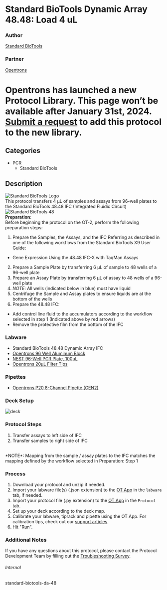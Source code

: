 # Standard BioTools Dynamic Array 48.48: Load 4 uL


### Author
[Standard BioTools](https://www.standardbio.com/)

### Partner
[Opentrons](https://opentrons.com/)



# Opentrons has launched a new Protocol Library. This page won’t be available after January 31st, 2024. [Submit a request](https://docs.google.com/forms/d/e/1FAIpQLSdYYp9QCKow4nn0KlCVsMS3HX0eJ0N9O7-erajKvcpT0lWbSg/viewform) to add this protocol to the new library.

## Categories
* PCR
	* Standard BioTools


## Description
![Standard BioTools Logo](https://opentrons-protocol-library-website.s3.amazonaws.com/custom-README-images/standard-biotools/standard-bio-logo-200-TM.jpg)
</br>
This protocol transfers 4 µL of samples and assays from 96-well plates to the Standard BioTools 48.48 IFC (Integrated Fluidic Circuit)</br>
![Standard BioTools 48](https://opentrons-protocol-library-website.s3.amazonaws.com/custom-README-images/standard-biotools/Opentrons_IFC_48.jpg)
</br>
**Preparation**:</br>
Before beginning the protocol on the OT-2, perform the following preparation steps:
1. Prepare the Samples, the Assays, and the IFC Referring as described in one of the following workflows from the Standard BioTools X9 User Guide:
- Gene Expression Using the 48.48 IFC-X with TaqMan Assays
2. Prepare a Sample Plate by transferring 6 µL of sample to 48 wells of a 96-well plate
3. Prepare an Assay Plate by transferring 6 µL of assay to 48 wells of a 96-well plate
4. *NOTE*: All wells (indicated below in blue) must have liquid
5. Centrifuge the Sample and Assay plates to ensure liquids are at the bottom of the wells
6. Prepare the 48.48 IFC:
- Add control line fluid to the accumulators according to the workflow selected in step 1 (Indicated above by red arrows)
- Remove the protective film from the bottom of the IFC


### Labware
* Standard BioTools 48.48 Dynamic Array IFC
* [Opentrons 96 Well Aluminum Block](https://shop.opentrons.com/collections/hardware-modules/products/aluminum-block-set)
* [NEST 96-Well PCR Plate, 100µL](https://shop.opentrons.com/nest-0-1-ml-96-well-pcr-plate-full-skirt/)
* [Opentrons 20µL Filter Tips](https://shop.opentrons.com/opentrons-20ul-filter-tips/)


### Pipettes
* [Opentrons P20 8-Channel Pipette (GEN2)](https://shop.opentrons.com/8-channel-electronic-pipette/)


### Deck Setup
![deck](https://opentrons-protocol-library-website.s3.amazonaws.com/custom-README-images/standard-biotools/Opentrons+Protocols+Figs_48.48+Layout.jpg)


### Protocol Steps
1. Transfer assays to left side of IFC
2. Transfer samples to right side of IFC
</br>
*NOTE*: Mapping from the sample / assay plates to the IFC matches the mapping defined by the workflow selected in Preparation: Step 1



### Process
1. Download your protocol and unzip if needed.
2. Import your labware file(s) (.json extension) to the [OT App](https://opentrons.com/ot-app) in the `labware` tab, if needed.
3. Import your protocol file (.py extension) to the [OT App](https://opentrons.com/ot-app) in the `Protocol` tab.
4. Set up your deck according to the deck map.
5. Calibrate your labware, tiprack and pipette using the OT App. For calibration tips, check out our [support articles](https://support.opentrons.com/s/article/How-positional-calibration-works-on-the-OT-2).
6. Hit "Run".


### Additional Notes
If you have any questions about this protocol, please contact the Protocol Development Team by filling out the [Troubleshooting Survey](https://protocol-troubleshooting.paperform.co/).


###### Internal
standard-biotools-da-48
